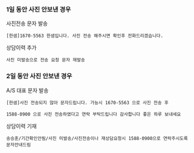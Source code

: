 ### 1일 동안 사진 안보낸 경우
사진전송 문자 발송
```
[한샘]1670-5563 한샘입니다. 사진 전송 해주시면 확인후 전화드리겠습니다.
```

상담이력 추가
```
사진 미발송으로 전송 요청 문자 재발송
```

### 2일 동안 사진 안보낸 경우
A/S 대표 문자 발송
```
[한샘]사진 전송되지 않아 문자드립니다. 가능시 1670-5563 으로 사진 전송 후
```
```
1588-0900 으로 사진 전송하였다고 연락 부탁드립니다 감사합니다 좋은 하루 보내세요
```

상담이력 기재
```
송승훈/기간확인안됨/사진 미발송/사진전송이나 재상담요청시 1588-0900으로 연락주시도록 문자안내드림
```
